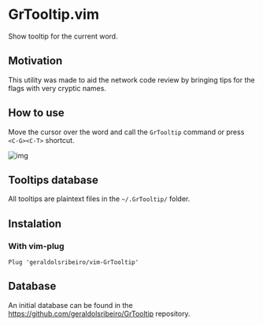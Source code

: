 # GrTooltip.vim

Show tooltip for the current word.

## Motivation

This utility was made to aid the network code review by bringing tips for the
flags with very cryptic names.

## How to use

Move the cursor over the word and call the `GrTooltip` command or press
`<C-G><C-T>` shortcut.

![img](img/GrTooltip01.png)

## Tooltips database

All tooltips are plaintext files in the `~/.GrTooltip/` folder.

## Instalation

### With vim-plug

```vim
Plug 'geraldolsribeiro/vim-GrTooltip'
```

## Database

An initial database can be found in the
https://github.com/geraldolsribeiro/GrTooltip repository.
